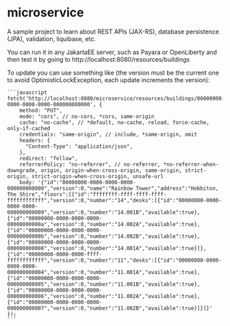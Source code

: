 # microservice
A sample project to learn about REST APIs (JAX-RS), database persistence (JPA), validation, liquibase, etc.

You can run it in any JakartaEE server, such as Payara or OpenLiberty and then test it by going to http://localhost:8080/resources/buildings

To update you can use something like (the version must be the current one to avoid OptimisticLockException, each update increments the version):

    ```javascript
    fetch('http://localhost:8080/microservice/resources/buildings/00000000-0000-0000-0000-000000000000', {
        method: "PUT",
        mode: "cors", // no-cors, *cors, same-origin
        cache: "no-cache", // *default, no-cache, reload, force-cache, only-if-cached
        credentials: "same-origin", // include, *same-origin, omit
        headers: {
          "Content-Type": "application/json",
        },
        redirect: "follow",
        referrerPolicy: "no-referrer", // no-referrer, *no-referrer-when-downgrade, origin, origin-when-cross-origin, same-origin, strict-origin, strict-origin-when-cross-origin, unsafe-url
        body: '{"id":"00000000-0000-0000-0000-000000000000","version":0,"name":"Rainbow Tower","address":"Hobbiton, The Shire","floors":[{"id":"ffffffff-ffff-ffff-ffff-ffffffffffff","version":0,"number":"14","desks":[{"id":"00000000-0000-0000-0000-000000000009","version":0,"number":"14.001B","available":true},{"id":"00000000-0000-0000-0000-00000000000a","version":0,"number":"14.002A","available":true},{"id":"00000000-0000-0000-0000-00000000000b","version":0,"number":"14.002B","available":true},{"id":"00000000-0000-0000-0000-000000000008","version":0,"number":"14.001A","available":true}]},{"id":"00000000-0000-0000-ffff-ffffffffffff","version":0,"number":"11","desks":[{"id":"00000000-0000-0000-0000-000000000004","version":0,"number":"11.001A","available":true},{"id":"00000000-0000-0000-0000-000000000005","version":0,"number":"11.001B","available":true},{"id":"00000000-0000-0000-0000-000000000006","version":0,"number":"11.002A","available":true},{"id":"00000000-0000-0000-0000-000000000007","version":0,"number":"11.002B","available":true}]}]}'
    });
    ```